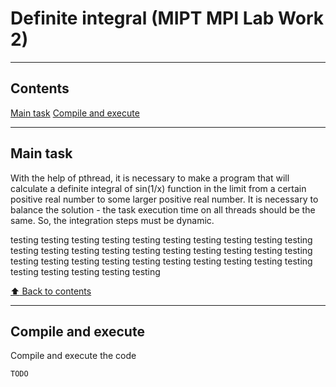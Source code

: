 # Definite integral (MIPT MPI Lab Work 2)
____

## Contents

[Main task](##Maintask)
[Compile and execute](##Compileandexecute)
____

## Main task

With the help of pthread, it is necessary to make a program that will calculate a definite integral of sin(1/x) function in the limit from a certain positive real number to some larger positive real number. It is necessary to balance the solution - the task execution time on all threads should be the same. So, the integration steps must be dynamic.

testing
testing
testing
testing
testing
testing
testing
testing
testing
testing
testing
testing
testing
testing
testing
testing
testing
testing
testing
testing
testing
testing
testing
testing
testing
testing
testing
testing
testing
testing
testing
testing
testing
testing
testing

[:arrow_up: Back to contents](#Contents)
____

## Compile and execute
Compile and execute the code
```
TODO
```